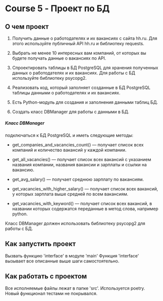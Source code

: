 # Course 5 - Проект по БД

## О чем проект

1. Получить данные о работодателях и их вакансиях с сайта hh.ru.
Для этого используйте публичный API hh.ru и библиотеку requests.

2. Выбрать не менее 10 интересных вам компаний, 
от которых вы будете получать данные о вакансиях по API.

3. Спроектировать таблицы в БД PostgreSQL для хранения
полученных данных о работодателях и их вакансиях.
Для работы с БД используйте библиотеку psycopg2.

4. Реализовать код, который заполняет созданные в БД PostgreSQL
таблицы данными о работодателях и их вакансиях.

5. Есть Python-модуль для создания и заполнения данными таблиц БД.

6. Создать класс DBManager для работы с данными в БД.

##### Класс DBManager
подключаться к БД PostgreSQL и иметь следующие методы:

* get_companies_and_vacancies_count()
 — получает список всех компаний и количество вакансий у каждой компании.

* get_all_vacancies()
 — получает список всех вакансий с указанием названия компании, названия вакансии и зарплаты и ссылки на вакансию.
 
* get_avg_salary()
 — получает среднюю зарплату по вакансиям.
 
* get_vacancies_with_higher_salary()
 — получает список всех вакансий, у которых зарплата выше средней по всем вакансиям.
 
* get_vacancies_with_keyword()
 — получает список всех вакансий, в названии которых содержатся переданные в метод слова, например python.

Класс DBManager должен использовать библиотеку psycopg2 для работы с БД.


## Как запустить проект

Вызвать функцию 'interface' в модуле 'main'
Функция 'interface' вызывает все описанные выше шаги самостоятельно.

## Как работать с проектом

Все исполняемые файлы лежат в папке 'src'.
Используется poetry.
Новый функционал тестами не покрывался.
